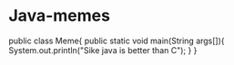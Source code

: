 # Java-memes
public class Meme{
public static void main(String args[]){
System.out.println("Sike java is better than C");
}
}
